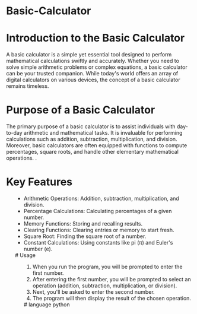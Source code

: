 # Basic-Calculator
# Introduction to the Basic Calculator
A basic calculator is a simple yet essential tool designed to perform mathematical calculations swiftly and accurately. Whether you need to solve simple arithmetic problems or complex equations, a basic calculator can be your trusted companion. While today's world offers an array of digital calculators on various devices, the concept of a basic calculator remains timeless.
# Purpose of a Basic Calculator
The primary purpose of a basic calculator is to assist individuals with day-to-day arithmetic and mathematical tasks. It is invaluable for performing calculations such as addition, subtraction, multiplication, and division. Moreover, basic calculators are often equipped with functions to compute percentages, square roots, and handle other elementary mathematical operations.
.
# Key Features
<ul>
  <ul type="disc">
    <li>Arithmetic Operations: Addition, subtraction, multiplication, and division.</li>
    <li>Percentage Calculations: Calculating percentages of a given number.</li>
    <li>Memory Functions: Storing and recalling results.</li>
    <li>Clearing Functions: Clearing entries or memory to start fresh.</li>
    <li>Square Root: Finding the square root of a number.</li>
    <li>Constant Calculations: Using constants like pi (π) and Euler's number (e).</li>
</ul>
# Usage
  <ol>
    <ol type="1" start="1">
      <li>When you run the program, you will be prompted to enter the first number.</li>
      <li>After entering the first number, you will be prompted to select an operation (addition, subtraction, multiplication, or division).</li>
      <li>Next, you'll be asked to enter the second number.</li>
      <li>The program will then display the result of the chosen operation.</li>
  </ol>
# language
python
